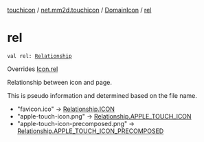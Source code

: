 [touchicon](../../index.md) / [net.mm2d.touchicon](../index.md) / [DomainIcon](index.md) / [rel](./rel.md)

# rel

`val rel: `[`Relationship`](../-relationship/index.md)

Overrides [Icon.rel](../-icon/rel.md)

Relationship between icon and page.

This is pseudo information and determined based on the file name.

* "favicon.ico" -&gt; [Relationship.ICON](../-relationship/-i-c-o-n.md)
* "apple-touch-icon.png" -&gt; [Relationship.APPLE_TOUCH_ICON](../-relationship/-a-p-p-l-e_-t-o-u-c-h_-i-c-o-n.md)
* "apple-touch-icon-precomposed.png" -&gt; [Relationship.APPLE_TOUCH_ICON_PRECOMPOSED](../-relationship/-a-p-p-l-e_-t-o-u-c-h_-i-c-o-n_-p-r-e-c-o-m-p-o-s-e-d.md)
